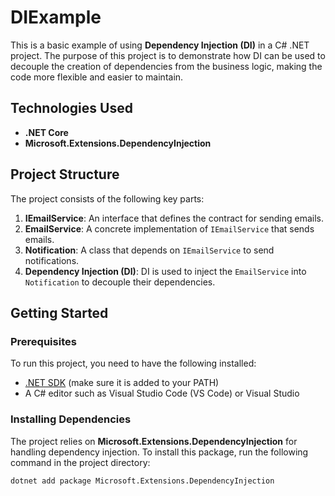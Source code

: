 # DIExample

This is a basic example of using **Dependency Injection (DI)** in a C# .NET project. The purpose of this project is to demonstrate how DI can be used to decouple the creation of dependencies from the business logic, making the code more flexible and easier to maintain.

## Technologies Used
- **.NET Core**
- **Microsoft.Extensions.DependencyInjection**

## Project Structure

The project consists of the following key parts:
1. **IEmailService**: An interface that defines the contract for sending emails.
2. **EmailService**: A concrete implementation of `IEmailService` that sends emails.
3. **Notification**: A class that depends on `IEmailService` to send notifications.
4. **Dependency Injection (DI)**: DI is used to inject the `EmailService` into `Notification` to decouple their dependencies.

## Getting Started

### Prerequisites

To run this project, you need to have the following installed:

- [.NET SDK](https://dotnet.microsoft.com/download) (make sure it is added to your PATH)
- A C# editor such as Visual Studio Code (VS Code) or Visual Studio

### Installing Dependencies

The project relies on **Microsoft.Extensions.DependencyInjection** for handling dependency injection. To install this package, run the following command in the project directory:

```bash
dotnet add package Microsoft.Extensions.DependencyInjection
